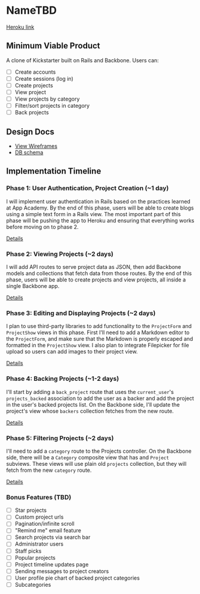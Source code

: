 # NameTBD

[Heroku link][heroku]

[heroku]: LinkTBD

## Minimum Viable Product
A clone of Kickstarter built on Rails and Backbone. Users can:

<!-- This is a Markdown checklist. Use it to keep track of your progress! -->

- [ ] Create accounts
- [ ] Create sessions (log in)
- [ ] Create projects
- [ ] View project
- [ ] View projects by category
- [ ] Filter/sort projects in category
- [ ] Back projects

## Design Docs
* [View Wireframes][views]
* [DB schema][schema]

[views]: ./docs/views.md
[schema]: ./docs/schema.md

## Implementation Timeline

### Phase 1: User Authentication, Project Creation (~1 day)
I will implement user authentication in Rails based on the practices learned at
App Academy. By the end of this phase, users will be able to create blogs using
a simple text form in a Rails view. The most important part of this phase will
be pushing the app to Heroku and ensuring that everything works before moving on
to phase 2.

[Details][phase-one]

### Phase 2: Viewing Projects (~2 days)
I will add API routes to serve project data as JSON, then add Backbone
models and collections that fetch data from those routes. By the end of this
phase, users will be able to create projects and view projects, all
inside a single Backbone app.

[Details][phase-two]

### Phase 3: Editing and Displaying Projects (~2 days)
I plan to use third-party libraries to add functionality to the `ProjectForm` and
`ProjectShow` views in this phase. First I'll need to add a Markdown editor to the
`ProjectForm`, and make sure that the Markdown is properly escaped and formatted in
the `ProjectShow` view. I also plan to integrate Filepicker for file upload so
users can add images to their project view.

[Details][phase-three]

### Phase 4: Backing Projects (~1-2 days)
I'll start by adding a `back_project` route that uses the `current_user`'s
`projects_backed` association to add the user as a backer and add the project in the
user's backed projects list. On the Backbone side, I'll update the project's view
whose `backers` collection fetches from the new route.  

[Details][phase-four]

### Phase 5: Filtering Projects (~2 days)
I'll need to add a `category` route to the Projects controller. On the
Backbone side, there will be a `Category` composite view that has
and `Project` subviews. These views will use plain old `projects`
collection, but they will fetch from the new `category` route.

[Details][phase-five]

### Bonus Features (TBD)
- [ ] Star projects
- [ ] Custom project urls
- [ ] Pagination/infinite scroll
- [ ] "Remind me" email feature
- [ ] Search projects via search bar
- [ ] Administrator users
- [ ] Staff picks
- [ ] Popular projects
- [ ] Project timeline updates page
- [ ] Sending messages to project creators
- [ ] User profile pie chart of backed project categories
- [ ] Subcategories

[phase-one]: ./docs/phases/phase1.md
[phase-two]: ./docs/phases/phase2.md
[phase-three]: ./docs/phases/phase3.md
[phase-four]: ./docs/phases/phase4.md
[phase-five]: ./docs/phases/phase5.md
